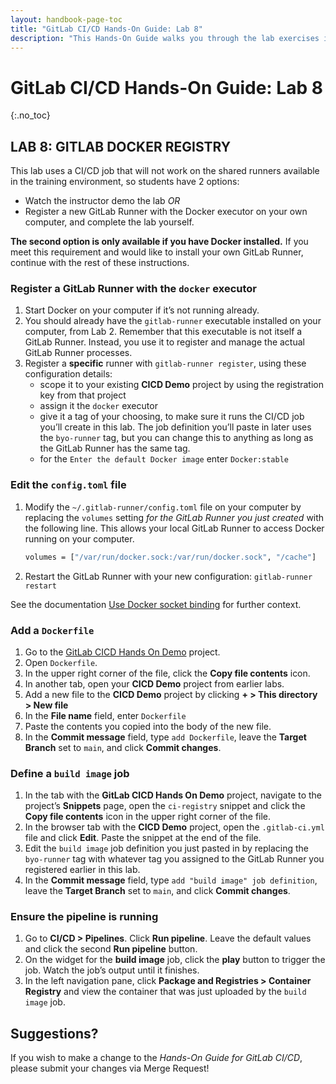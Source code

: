 ```yaml
---
layout: handbook-page-toc
title: "GitLab CI/CD Hands-On Guide: Lab 8"
description: "This Hands-On Guide walks you through the lab exercises in the GitLab CI/CD course."
---
```

# GitLab CI/CD Hands-On Guide: Lab 8
{:.no_toc}

## LAB 8: GITLAB DOCKER REGISTRY

This lab uses a CI/CD job that will not work on the shared runners available in the training environment, so students have 2 options:

+ Watch the instructor demo the lab *OR*
+ Register a new GitLab Runner with the Docker executor on your own computer, and complete the lab yourself.

**The second option is only available if you have Docker installed.** If you meet this requirement and would like to install your own GitLab Runner, continue with the rest of these instructions.

### Register a GitLab Runner with the `docker` executor

1. Start Docker on your computer if it’s not running already.
1. You should already have the `gitlab-runner` executable installed on your computer, from Lab 2. Remember that this executable is not itself a GitLab Runner. Instead, you use it to register and manage the actual GitLab Runner processes.
1. Register a **specific** runner with `gitlab-runner register`, using these configuration details:
    + scope it to your existing **CICD Demo** project by using the registration key from that project
    + assign it the `docker` executor
    + give it a tag of your choosing, to make sure it runs the CI/CD job you’ll create in this lab. The job definition you’ll paste in later uses the `byo-runner` tag, but you can change this to anything as long as the GitLab Runner has the same tag.
    + for the `Enter the default Docker image` enter `Docker:stable`
    
### Edit the `config.toml` file

1. Modify the `~/.gitlab-runner/config.toml` file on your computer by replacing the `volumes` setting *for the GitLab Runner you just created* with the following line. This allows your local GitLab Runner to access Docker running on your computer.
    ```bash
    volumes = ["/var/run/docker.sock:/var/run/docker.sock", "/cache"]
    ```
1. Restart the GitLab Runner with your new configuration: `gitlab-runner restart`

See the documentation [Use Docker socket binding](https://docs.gitlab.com/ee/ci/docker/using_docker_build.html#use-docker-socket-binding) for further context.

### Add a `Dockerfile`

1. Go to the [GitLab CICD Hands On Demo](https://ilt.gitlabtraining.cloud/professional-services-classes/gitlab-ci-cd/gitlab-cicd-hands-on-demo) project.
1. Open `Dockerfile`.
1. In the upper right corner of the file, click the **Copy file contents** icon. 
1. In another tab, open your **CICD Demo** project from earlier labs.
1. Add a new file to the **CICD Demo** project by clicking **+ > This directory > New file**
1. In the **File name** field, enter `Dockerfile`
1. Paste the contents you copied into the body of the new file.
1. In the **Commit message** field, type `add Dockerfile`, leave the **Target Branch** set to `main`, and click **Commit changes**.

### Define a `build image` job

1. In the tab with the **GitLab CICD Hands On Demo** project, navigate to the project’s **Snippets** page, open the `ci-registry` snippet and click the **Copy file contents** icon in the upper right corner of the file.
1. In the browser tab with the **CICD Demo** project, open the `.gitlab-ci.yml` file and click **Edit**. Paste the snippet at the end of the file.
1. Edit the `build image` job definition you just pasted in by replacing the `byo-runner` tag with whatever tag you assigned to the GitLab Runner you registered earlier in this lab.
1. In the **Commit message** field, type `add "build image" job definition`, leave the **Target Branch** set to `main`, and click **Commit changes**.

### Ensure the pipeline is running 

1. Go to **CI/CD > Pipelines**. Click **Run pipeline**. Leave the default values and click the second **Run pipeline** button.
1. On the widget for the **build image** job, click the **play** button to trigger the job. Watch the job’s output until it finishes.
1. In the left navigation pane, click **Package and Registries > Container Registry** and view the container that was just uploaded by the `build image` job.

## Suggestions?

If you wish to make a change to the *Hands-On Guide for GitLab CI/CD*, please submit your changes via Merge Request!
